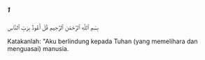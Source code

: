 ##### 1

<span class="ayah">بِسْمِ ٱللَّهِ ٱلرَّحْمَٰنِ ٱلرَّحِيمِ قُلْ أَعُوذُ بِرَبِّ ٱلنَّاسِ</span>

<span class="ayah_translation">Katakanlah: "Aku berlindung kepada Tuhan (yang memelihara dan menguasai) manusia.</span>
